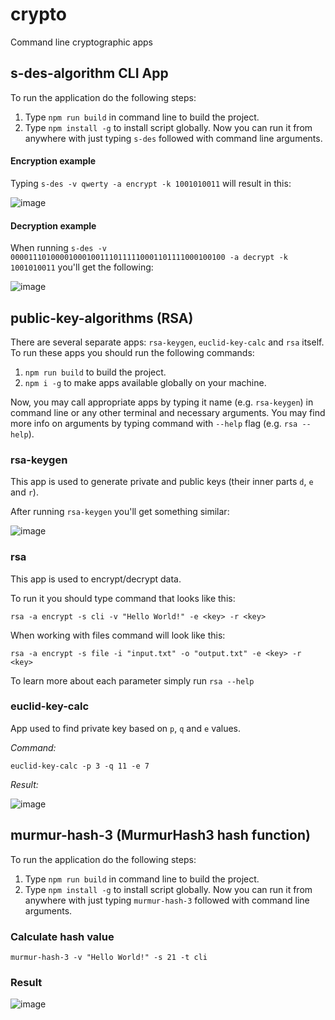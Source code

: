 # crypto

Command line cryptographic apps

## s-des-algorithm CLI App
To run the application do the following steps:

1. Type `npm run build` in command line to build the project.
2. Type `npm install -g` to install script globally. Now you can run it from anywhere with just typing `s-des` followed with command line arguments.

#### Encryption example
Typing `s-des -v qwerty -a encrypt -k 1001010011` will result in this:

![image](https://user-images.githubusercontent.com/57208499/156901041-e5e88bcb-4dab-439a-8293-a8bf26574cef.png)

#### Decryption example
When running `s-des -v 000011101000010001001110111110001101111000100100 -a decrypt -k 1001010011` you'll get the following:

![image](https://user-images.githubusercontent.com/57208499/156901021-cd316e1f-f21e-4c14-934a-5e6972bd50a7.png)


## public-key-algorithms (RSA)
There are several separate apps: `rsa-keygen`, `euclid-key-calc` and `rsa` itself.
To run these apps you should run the following commands:
1. `npm run build` to build the project.
2. `npm i -g` to make apps available globally on your machine.

Now, you may call appropriate apps by typing it name (e.g. `rsa-keygen`) in command line or any other terminal and necessary arguments. You may find more info on arguments by typing command with `--help` flag (e.g. `rsa --help`).

### rsa-keygen
This app is used to generate  private and public keys (their inner parts `d`, `e` and `r`).

After running `rsa-keygen` you'll get something similar:

![image](https://user-images.githubusercontent.com/57208499/157196788-f8d4a72c-7cc5-422a-8828-eb58951a7670.png)

### rsa
This app is used to encrypt/decrypt data.

To run it you should type command that looks like this:
```
rsa -a encrypt -s cli -v "Hello World!" -e <key> -r <key>
```
When working with files command will look like this:
```
rsa -a encrypt -s file -i "input.txt" -o "output.txt" -e <key> -r <key>
```

To learn more about each parameter simply run `rsa --help`

### euclid-key-calc
App used to find private key based on `p`, `q` and `e` values.

_Command:_
```
euclid-key-calc -p 3 -q 11 -e 7
```

_Result:_

![image](https://user-images.githubusercontent.com/57208499/157203156-a91db928-3ff3-4280-bba0-200cf30bc9f4.png)


## murmur-hash-3 (MurmurHash3 hash function)
To run the application do the following steps:

1. Type `npm run build` in command line to build the project.
2. Type `npm install -g` to install script globally. Now you can run it from anywhere with just typing `murmur-hash-3` followed with command line arguments.

### Calculate hash value
```
murmur-hash-3 -v "Hello World!" -s 21 -t cli
```

### Result
![image](https://user-images.githubusercontent.com/57208499/157228384-e7a491f1-d185-438d-ad13-87418a3be612.png)
